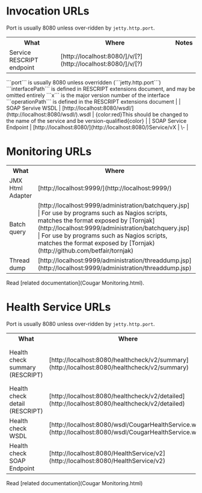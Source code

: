 ---
---
# Invocation URLs

Port is usually 8080 unless over-ridden by ```jetty.http.port```.

<table>
<tr>
<th>What</th><th>Where</th><th>Notes</th></tr>
<tr>
<td> Service RESCRIPT endpoint </td>
<td> [http://localhost:8080/]<interfacePath>/v<x>/<operationPath>[?<queryString>](http://localhost:8080/]<interfacePath>/v<x>/<operationPath>[?<queryString>) </td>
</tr>
</table> ```port``` is usually 8080 unless overridden (```jetty.http.port```)
```interfacePath``` is defined in RESCRIPT extensions document, and may be omitted entirely
```x``` is the major version number of the interface
```operationPath``` is defined in the RESCRIPT extensions document |
| SOAP Servive WSDL | [http://localhost:8080/wsdl/](http://localhost:8080/wsdl/)<nameOfServiceBSIDLFile>.wsdl | {color:red}This should be changed to the name of the service and be version-qualified{color} |
| SOAP Service Endpoint | [http://localhost:8080/](http://localhost:8080/)<serviceName>Service/vX | \- |

# Monitoring URLs

<table>
<tr>
<th>What</th><th>Where</th><th>Notes</th></tr>
<tr>
<td> JMX Html Adapter </td>
<td> [http://localhost:9999/](http://localhost:9999/) </td>
<td> For use by humans </td>
</tr>
<tr>
<td> Batch query </td>
<td> [http://localhost:9999/administration/batchquery.jsp] | For use by programs such as Nagios scripts, matches the format exposed by [Tornjak](http://localhost:9999/administration/batchquery.jsp] | For use by programs such as Nagios scripts, matches the format exposed by [Tornjak)(http://github.com/betfair/tornjak)</td>
</tr>
<tr>
<td> Thread dump </td>
<td> [http://localhost:9999/administration/threaddump.jsp](http://localhost:9999/administration/threaddump.jsp) </td>
<td> - </td>
</tr>
</table>

Read [related documentation](Cougar Monitoring.html).

# Health Service URLs

Port is usually 8080 unless over-ridden by ```jetty.http.port```.

<table>
<tr>
<th>What</th><th>Where</th><th>Notes</th></tr>
<tr>
<td> Health check summary (RESCRIPT) </td>
<td> [http://localhost:8080/healthcheck/v2/summary](http://localhost:8080/healthcheck/v2/summary) </td>
<td> Use this for webping style checks </td>
</tr>
<tr>
<td> Health check detail (RESCRIPT) </td>
<td> [http://localhost:8080/healthcheck/v2/detailed](http://localhost:8080/healthcheck/v2/detailed) </td>
</tr>
<tr>
<td> Health check WSDL </td>
<td> [http://localhost:8080/wsdl/CougarHealthService.wsdl](http://localhost:8080/wsdl/CougarHealthService.wsdl) </td>
</tr>
<tr>
<td> Health check SOAP Endpoint </td>
<td> [http://localhost:8080/HealthService/v2](http://localhost:8080/HealthService/v2) </td>
</tr>
</table>

Read [related documentation](Cougar Monitoring.html)